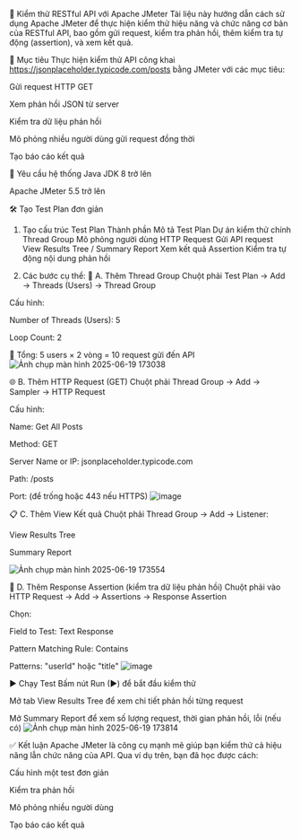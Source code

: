 🧪 Kiểm thử RESTful API với Apache JMeter
Tài liệu này hướng dẫn cách sử dụng Apache JMeter để thực hiện kiểm thử hiệu năng và chức năng cơ bản của RESTful API, bao gồm gửi request, kiểm tra phản hồi, thêm kiểm tra tự động (assertion), và xem kết quả.

📌 Mục tiêu
Thực hiện kiểm thử API công khai https://jsonplaceholder.typicode.com/posts bằng JMeter với các mục tiêu:

Gửi request HTTP GET

Xem phản hồi JSON từ server

Kiểm tra dữ liệu phản hồi

Mô phỏng nhiều người dùng gửi request đồng thời

Tạo báo cáo kết quả

🧰 Yêu cầu hệ thống
Java JDK 8 trở lên

Apache JMeter 5.5 trở lên


🛠️ Tạo Test Plan đơn giản
1. Tạo cấu trúc Test Plan
Thành phần	Mô tả
Test Plan	Dự án kiểm thử chính
Thread Group	Mô phỏng người dùng
HTTP Request	Gửi API request
View Results Tree / Summary Report	Xem kết quả
Assertion	Kiểm tra tự động nội dung phản hồi

2. Các bước cụ thể:
🧩 A. Thêm Thread Group
Chuột phải Test Plan → Add → Threads (Users) → Thread Group

Cấu hình:

Number of Threads (Users): 5

Loop Count: 2

📌 Tổng: 5 users × 2 vòng = 10 request gửi đến API
![Ảnh chụp màn hình 2025-06-19 173038](https://github.com/user-attachments/assets/987433f5-2478-4065-87ee-dc0b00770230)


🌐 B. Thêm HTTP Request (GET)
Chuột phải Thread Group → Add → Sampler → HTTP Request

Cấu hình:

Name: Get All Posts

Method: GET

Server Name or IP: jsonplaceholder.typicode.com

Path: /posts

Port: (để trống hoặc 443 nếu HTTPS)
![image](https://github.com/user-attachments/assets/b729904a-67b0-439f-9959-91f0f1b1169b)


📋 C. Thêm View Kết quả
Chuột phải Thread Group → Add → Listener:

View Results Tree

Summary Report

![Ảnh chụp màn hình 2025-06-19 173554](https://github.com/user-attachments/assets/b7be9af1-705c-400c-94ca-54c967803344)


🧪 D. Thêm Response Assertion (kiểm tra dữ liệu phản hồi)
Chuột phải vào HTTP Request → Add → Assertions → Response Assertion

Chọn:

Field to Test: Text Response

Pattern Matching Rule: Contains

Patterns: "userId" hoặc "title"
![image](https://github.com/user-attachments/assets/583ea35a-36b9-42fd-b513-43509074305d)


▶️ Chạy Test
Bấm nút Run (▶) để bắt đầu kiểm thử

Mở tab View Results Tree để xem chi tiết phản hồi từng request

Mở Summary Report để xem số lượng request, thời gian phản hồi, lỗi (nếu có)
![Ảnh chụp màn hình 2025-06-19 173814](https://github.com/user-attachments/assets/a3070a49-fc31-4d4f-8293-10aabeadbfa8)



✅ Kết luận
Apache JMeter là công cụ mạnh mẽ giúp bạn kiểm thử cả hiệu năng lẫn chức năng của API. Qua ví dụ trên, bạn đã học được cách:

Cấu hình một test đơn giản

Kiểm tra phản hồi

Mô phỏng nhiều người dùng

Tạo báo cáo kết quả
